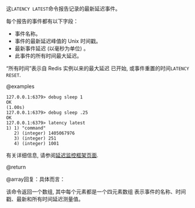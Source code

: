 这`LATENCY LATEST`命令报告记录的最新延迟事件。

每个报告的事件都有以下字段：

*   事件名称。
*   事件的最新延迟峰值的 Unix 时间戳。
*   最新事件延迟 (以毫秒为单位) 。
*   此事件的所有时间最大延迟。

“所有时间”表示自 Redis 实例以来的最大延迟
已开始, 或事件重置的时间`LATENCY RESET`.

@examples

    127.0.0.1:6379> debug sleep 1
    OK
    (1.00s)
    127.0.0.1:6379> debug sleep .25
    OK
    127.0.0.1:6379> latency latest
    1) 1) "command"
       2) (integer) 1405067976
       3) (integer) 251
       4) (integer) 1001

有关详细信息, 请参阅[延迟监控框架页面][lm].

[lm]: /topics/latency-monitor

@return

@array回复：具体而言：

该命令返回一个数组, 其中每个元素都是一个四元素数组
表示事件的名称、时间戳、最新和所有时间延迟测量值。
